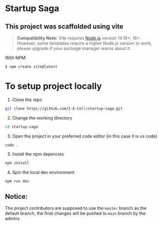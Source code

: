 # Startup Saga

## This project was scaffolded using vite

> **Compatibility Note:**
> Vite requires [Node.js](https://nodejs.org/en/) version 14.18+, 16+. However, some templates require a higher Node.js version to work, please upgrade if your package manager warns about it.

With NPM:

```bash
$ npm create vite@latest
```

# To setup project locally

1. Clone the repo 
```bash
git clone https://github.com/I-E-Cell/startup-saga.git
```

2. Change the working directory
```bash
cd startup-saga
```

3. Open the project in your preferred code editor (in this case it is vs code)
```bash
code .
```

3. Install the npm depencies
```bash
npm install
```

4. Spin the local dev environment

```bash
npm run dev
```

## Notice: 
The project contributors are supposed to use the `master` branch as the default branch, the final changes will be pushed to `main` branch by the admins
